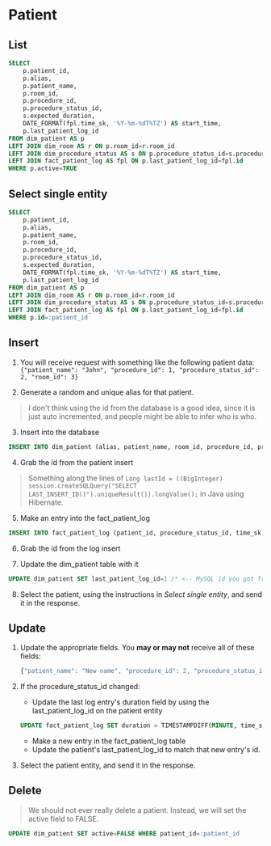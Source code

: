 # Patient

## List
```SQL
SELECT
    p.patient_id,
    p.alias,
    p.patient_name,
    p.room_id,
    p.procedure_id,
    p.procedure_status_id,
    s.expected_duration,
    DATE_FORMAT(fpl.time_sk, '%Y-%m-%dT%TZ') AS start_time,
    p.last_patient_log_id
FROM dim_patient AS p
LEFT JOIN dim_room AS r ON p.room_id=r.room_id
LEFT JOIN dim_procedure_status AS s ON p.procedure_status_id=s.procedure_status_id 
LEFT JOIN fact_patient_log AS fpl ON p.last_patient_log_id=fpl.id 
WHERE p.active=TRUE
```

## Select single entity
```SQL
SELECT
    p.patient_id,
    p.alias,
    p.patient_name,
    p.room_id,
    p.procedure_id,
    p.procedure_status_id,
    s.expected_duration,
    DATE_FORMAT(fpl.time_sk, '%Y-%m-%dT%TZ') AS start_time,
    p.last_patient_log_id
FROM dim_patient AS p
LEFT JOIN dim_room AS r ON p.room_id=r.room_id
LEFT JOIN dim_procedure_status AS s ON p.procedure_status_id=s.procedure_status_id 
LEFT JOIN fact_patient_log AS fpl ON p.last_patient_log_id=fpl.id 
WHERE p.id=:patient_id
```

## Insert

1. You will receive request with something like the following patient data: `{"patient_name": "John", "procedure_id": 1, "procedure_status_id": 2, "room_id": 3}`

2. Generate a random and unique alias for that patient. 
> I don't think using the id from the database 
is a good idea, since it is just auto incremented, 
and people might be able to infer who is who.

3. Insert into the database
```SQL 
INSERT INTO dim_patient (alias, patient_name, room_id, procedure_id, procedure_status_id) VALUES ("PA234", "John", 3, 1, 2)
```

4. Grab the id from the patient insert

> Something along the lines of `Long lastId = ((BigInteger) session.createSQLQuery("SELECT LAST_INSERT_ID()").uniqueResult()).longValue();` in Java using Hibernate.

5. Make an entry into the fact_patient_log
```SQL
INSERT INTO fact_patient_log (patient_id, procedure_status_id, time_sk) VALUES (1 /* <-- MySQL id you got from the patient insert */, 2, NOW())
```

6. Grab the id from the log insert

7. Update the dim_patient table with it
```SQL
UPDATE dim_patient SET last_patient_log_id=1 /* <-- MySQL id you got from the log insert */ WHERE patient_id=1 /* <-- MySQL id you got from the patient insert */
```

8. Select the patient, using the instructions in *Select single entity*, and send it in the response. 

## Update
1. Update the appropriate fields. You **may or may not** receive all of these fields: 
    ```javascript
    {"patient_name": "New name", "procedure_id": 2, "procedure_status_id": 1, "room_id": 2}
    ```

2. If the procedure_status_id changed:
   - Update the last log entry's duration field by using the last_patient_log_id on the patient entity
    ```SQL
    UPDATE fact_patient_log SET duration = TIMESTAMPDIFF(MINUTE, time_sk, NOW()) WHERE id=:last_patient_log_id
    ```
   - Make a new entry in the fact_patient_log table
   - Update the patient's last_patient_log_id to match that new entry's id.
3. Select the patient entity, and send it in the response.

## Delete
> We should not ever really delete a patient. Instead, we will set the active field to FALSE.

```SQL
UPDATE dim_patient SET active=FALSE WHERE patient_id=:patient_id
```
